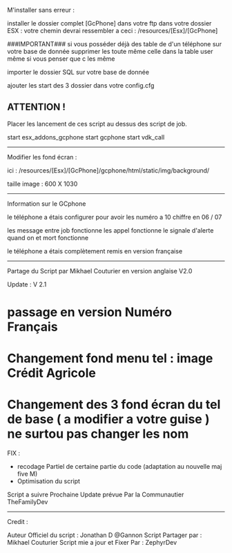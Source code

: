M'installer sans erreur :

installer le dossier complet [GcPhone] dans votre ftp dans votre dossier ESX :
votre chemin devrai ressembler a ceci : /resources/[Esx]/[GcPhone]


###IMPORTANT###
si vous posséder déjà des table de d'un téléphone sur votre base de donnée supprimer les toute même celle dans la table user même si vous penser que c les même


importer le dossier SQL sur votre base de donnée 


ajouter les start des 3 dossier dans votre config.cfg

## ATTENTION ! 
Placer les lancement de ces script au dessus des script de job.

start esx_addons_gcphone
start gcphone
start vdk_call


-----------------------------------------------------

Modifier les fond écran  :

ici : /resources/[Esx]/[GcPhone]/gcphone/html/static/img/background/

taille image : 600 X 1030

-----------------------------------------------------

Information sur le GCphone

le téléphone a étais configurer pour avoir les numéro a 10 chiffre en 06 / 07

les message entre job fonctionne
les appel fonctionne 
le signale d'alerte quand on et mort fonctionne 

le téléphone a étais complètement remis en version française 

------------------------------------------------------
Partage du Script par Mikhael Couturier en version anglaise V2.0

Update : V 2.1

# passage en version Numéro Français
# Changement fond menu tel : image Crédit Agricole
# Changement des 3 fond écran du tel de base ( a modifier a votre guise ) ne surtou pas changer les nom

FIX :

- recodage Partiel de certaine partie du code (adaptation au nouvelle maj five M) 
- Optimisation du script 

Script a suivre Prochaine Update prévue Par la Communautier TheFamilyDev

------------------------------------------------------

Credit :

Auteur Officiel du script : Jonathan D @Gannon
Script Partager par : Mikhael Couturier
Script mie a jour et Fixer Par : ZephyrDev
